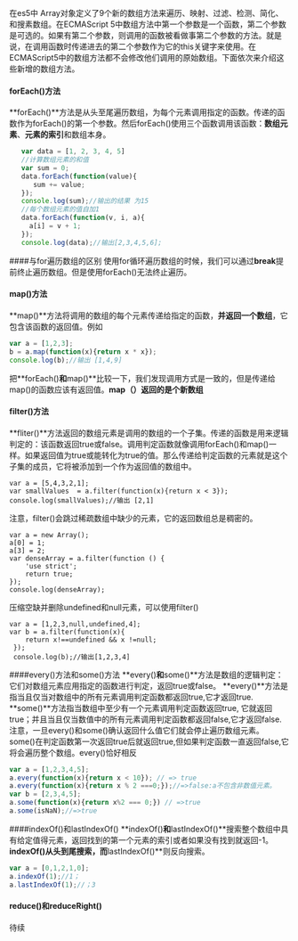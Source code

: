 <!--
author: 滇西之王
head: http://q.qlogo.cn/qqapp/100229475/C96DA226D9D07DECADAA54A78E9FEDF9/100
date: @date
title:javascript array对象常用的方法
tags: GitBlog
category: javascript
status: publish
summary: 介绍了es5中的数组对象新增的9个方法,如forEach(),map(), filter(),every(),some(),indexOf(),lastIndexOf(),reduce(),reduceRight().
-->


在es5中 Array对象定义了9个新的数组方法来遍历、映射、过滤、检测、简化、和搜素数组。在ECMAScript 5中数组方法中第一个参数是一个函数，第二个参数是可选的。如果有第二个参数，则调用的函数被看做事第二个参数的方法。就是说，在调用函数时传递进去的第二个参数作为它的this关键字来使用。在ECMAScript5中的数组方法都不会修改他们调用的原始数组。下面依次来介绍这些新增的数组方法。
#### forEach()方法
**forEach()**方法是从头至尾遍历数组，为每个元素调用指定的函数。传递的函数作为forEach()的第一个参数。然后forEach()使用三个函数调用该函数：**数组元素**、**元素的索引**和数组本身。
``` javascript
   var data = [1, 2, 3, 4, 5]
   //计算数组元素的和值
   var sum = 0;
   data.forEach(function(value){
      sum += value;
   });
   console.log(sum);//输出的结果 为15
   //每个数组元素的值自加1
   data.forEach(function(v, i, a){
     a[i] = v + 1;
   });
   console.log(data);//输出[2,3,4,5,6];
```
####与for遍历数组的区别
使用for循环遍历数组的时候，我们可以通过**break**提前终止遍历数组。但是使用forEach()无法终止遍历。
#### map()方法
**map()**方法将调用的数组的每个元素传递给指定的函数，**并返回一个数组**，它包含该函数的返回值。例如
```javascript
var a = [1,2,3];
b = a.map(function(x){return x * x});
console.log(b);//输出 [1,4,9]
```
把**forEach()**和**map()**比较一下，我们发现调用方式是一致的，但是传递给map()的函数应该有返回值。**map（）返回的是个新数组**
#### filter()方法
**fliter()**方法返回的数组元素是调用的数组的一个子集。传递的函数是用来逻辑判定的：该函数返回true或false。调用判定函数就像调用forEach()和map()一样。如果返回值为true或能转化为true的值。那么传递给判定函数的元素就是这个子集的成员，它将被添加到一个作为返回值的数组中。
```
var a = [5,4,3,2,1];
var smallValues  = a.filter(function(x){return x < 3});
console.log(smallValues);//输出 [2,1]
```
注意，filter()会跳过稀疏数组中缺少的元素，它的返回数组总是稠密的。
```
var a = new Array();
a[0] = 1;
a[3] = 2;
var denseArray = a.filter(function () {
    'use strict';
    return true;
});
console.log(denseArray);
```
压缩空缺并删除undefined和null元素，可以使用filter()
```
var a = [1,2,3,null,undefined,4];
var b = a.filter(function(x){
    return x!==undefined && x !=null;
 });
 console.log(b);//输出[1,2,3,4]
```
####every()方法和some()方法
**every()**和**some()**方法是数组的逻辑判定：它们对数组元素应用指定的函数进行判定，返回true或false。
**every()**方法是指当且仅当对数组中的所有元素调用判定函数都返回true,它才返回true.
**some()**方法指当数组中至少有一个元素调用判定函数返回true, 它就返回true；并且当且仅当数值中的所有元素调用判定函数都返回false,它才返回false.
注意，一旦every()和some()确认返回什么值它们就会停止遍历数组元素。some()在判定函数第一次返回true后就返回true,但如果判定函数一直返回false,它将会遍历整个数组。every()恰好相反
```javascript
var a = [1,2,3,4,5];
a.every(function(x){return x < 10}); // => true
a.every(function(x){return x % 2 ===0;});//=>false:a不包含非数值元素。
var b = [2,3,4,5];
a.some(function(x){return x%2 === 0;}) // =>true
a.some(isNaN);//=>true
```
####indexOf()和lastIndexOf()
**indexOf()**和**lastIndexOf()**搜索整个数组中具有给定值得元素，返回找到的第一个元素的索引或者如果没有找到就返回-1。**indexOf()从头到尾搜索，而**lastIndexOf()**则反向搜索。
```javascript
var a = [0,1,2,1,0];
a.indexOf(1);//1；
a.lastIndexOf(1);//；3
```
#### reduce()和reduceRight()
待续
